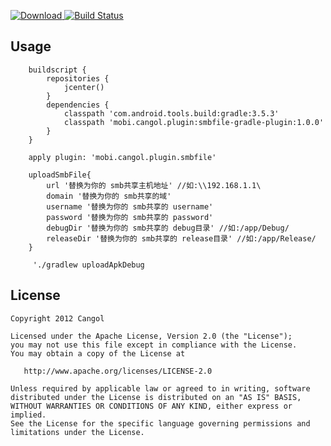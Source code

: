 [![Download](https://api.bintray.com/packages/cangol/maven/smbfile-gradle-plugin/images/download.svg) ](https://bintray.com/cangol/maven/smbfile-gradle-plugin/_latestVersion)
[![Build Status](https://travis-ci.org/Cangol/smbfile-gradle-plugin.svg?branch=master)](https://travis-ci.org/Cangol/smbfile-gradle-plugin)


Usage
-----------
        buildscript {
            repositories {
                jcenter()
            }
            dependencies {
                classpath 'com.android.tools.build:gradle:3.5.3'
                classpath 'mobi.cangol.plugin:smbfile-gradle-plugin:1.0.0'
            }
        }

        apply plugin: 'mobi.cangol.plugin.smbfile'

        uploadSmbFile{
            url '替换为你的 smb共享主机地址' //如:\\192.168.1.1\
            domain '替换为你的 smb共享的域'
            username '替换为你的 smb共享的 username'
            password '替换为你的 smb共享的 password'
            debugDir '替换为你的 smb共享的 debug目录' //如:/app/Debug/
            releaseDir '替换为你的 smb共享的 release目录' //如:/app/Release/
        }

         './gradlew uploadApkDebug

License
-----------

    Copyright 2012 Cangol

    Licensed under the Apache License, Version 2.0 (the "License");
    you may not use this file except in compliance with the License.
    You may obtain a copy of the License at

       http://www.apache.org/licenses/LICENSE-2.0

    Unless required by applicable law or agreed to in writing, software
    distributed under the License is distributed on an "AS IS" BASIS,
    WITHOUT WARRANTIES OR CONDITIONS OF ANY KIND, either express or implied.
    See the License for the specific language governing permissions and
    limitations under the License.